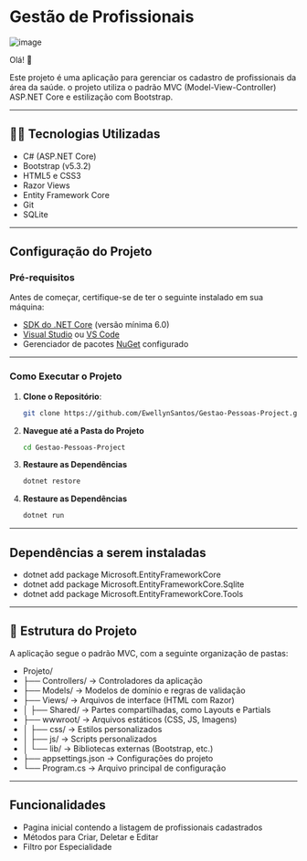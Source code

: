 # Gestão de Profissionais

![image](https://github.com/user-attachments/assets/dbe535f9-3e4e-49d0-b7ac-eece3c6604b9)

Olá! 👋

Este projeto é uma aplicação para gerenciar os cadastro de profissionais da área da saúde. o projeto utiliza o padrão MVC (Model-View-Controller)
ASP.NET Core e estilização com Bootstrap.

---

## 🧑‍💻 Tecnologias Utilizadas
- C# (ASP.NET Core)
- Bootstrap (v5.3.2)
- HTML5 e CSS3
- Razor Views
- Entity Framework Core
- Git
- SQLite

---

## Configuração do Projeto

### Pré-requisitos
Antes de começar, certifique-se de ter o seguinte instalado em sua máquina:
- [SDK do .NET Core](https://dotnet.microsoft.com/download) (versão mínima 6.0)
- [Visual Studio](https://visualstudio.microsoft.com/) ou [VS Code](https://code.visualstudio.com/)
- Gerenciador de pacotes [NuGet](https://www.nuget.org/) configurado

---

### Como Executar o Projeto
1. **Clone o Repositório**:
   ```bash
   git clone https://github.com/EwellynSantos/Gestao-Pessoas-Project.git

2. **Navegue até a Pasta do Projeto**
   ```bash
   cd Gestao-Pessoas-Project

3. **Restaure as Dependências**
   ```bash
   dotnet restore

4. **Restaure as Dependências**
   ```bash
   dotnet run


---
## Dependências a serem instaladas

- dotnet add package Microsoft.EntityFrameworkCore
- dotnet add package Microsoft.EntityFrameworkCore.Sqlite
- dotnet add package Microsoft.EntityFrameworkCore.Tools

---

## 📂 Estrutura do Projeto
A aplicação segue o padrão MVC, com a seguinte organização de pastas:

- Projeto/
- ├── Controllers/        -> Controladores da aplicação
- ├── Models/             -> Modelos de domínio e regras de validação
- ├── Views/              -> Arquivos de interface (HTML com Razor)
- │   ├── Shared/         -> Partes compartilhadas, como Layouts e Partials
- ├── wwwroot/            -> Arquivos estáticos (CSS, JS, Imagens)
- │   ├── css/            -> Estilos personalizados
- │   ├── js/             -> Scripts personalizados
- │   └── lib/            -> Bibliotecas externas (Bootstrap, etc.)
- ├── appsettings.json    -> Configurações do projeto
- └── Program.cs          -> Arquivo principal de configuração

---

## Funcionalidades
- Pagina inicial contendo a listagem de profissionais cadastrados
- Métodos para Criar, Deletar e Editar
- Filtro por Especialidade
  







